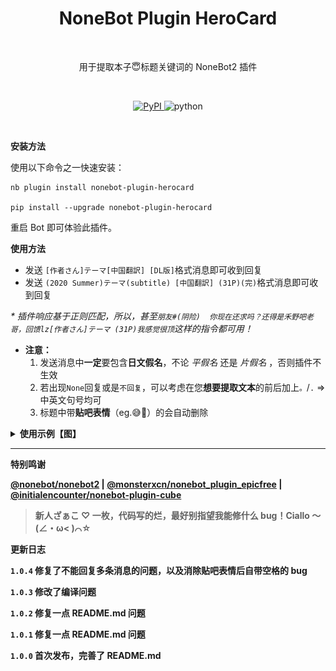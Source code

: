 <h1 align="center">NoneBot Plugin HeroCard</h1></br>

<p align="center"> 用于提取本子😇标题关键词的 NoneBot2 插件</p></br>

<p align="center">
  <a href="https://pypi.python.org/pypi/nonebot-plugin-herocard">
    <img alt="PyPI" src="https://img.shields.io/pypi/v/nonebot-plugin-herocard?color=%23da3f3d">
  </a>
  <img src="https://img.shields.io/badge/python-3.8+-blue?style=flat" alt="python">
  <br />
</p></br>

**安装方法**

使用以下命令之一快速安装：

```
nb plugin install nonebot-plugin-herocard

pip install --upgrade nonebot-plugin-herocard
```

重启 Bot 即可体验此插件。

**使用方法**

- 发送 `[作者さん]テーマ[中国翻訳] [DL版]`格式消息即可收到回复
- 发送 `(2020 Summer)テーマ(subtitle) [中国翻訳] (31P)(完)`格式消息即可收到回复

_\* 插件响应基于正则匹配，所以，甚至`朋友#(阴险)  你现在还求吗？还得是禾野吧老哥，回馈lz[作者さん]テーマ (31P)我感觉很顶`这样的指令都可用！_

- **注意：**
  1.  发送消息中**一定**要包含**日文假名**，不论 _平假名_ 还是 _片假名_ ，否则插件不生效
  2.  若出现`None`回复或是`不回复`，可以考虑在您**想要提取文本**的前后加上`。`/`.` =>中英文句号均可
  3.  标题中带**贴吧表情**（eg.😅🥵）的会自动删除

<details>
<summary><b>使用示例【图】<b></summary>
<img decoding="async" loading="lazy" src="https://github.com/Xie-Tiao/My-Imgurl/blob/main/nonebot_plugin_herocard_1.jpg"  width="216" height="710" >

</details>
  
---
 
  
**特别鸣谢**

[@nonebot/nonebot2](https://github.com/nonebot/nonebot2/) | [@monsterxcn/nonebot_plugin_epicfree](https://github.com/monsterxcn/nonebot_plugin_epicfree) | [@initialencounter/nonebot-plugin-cube](https://github.com/initialencounter/nonebot-plugin-cube/tree/main)

> 新人ざぁこ ♡ 一枚，代码写的烂，最好别指望我能修什么 bug！Ciallo ～(∠・ω< )⌒☆

**更新日志**

`1.0.4` 修复了不能回复多条消息的问题，以及消除贴吧表情后自带空格的 bug

`1.0.3` 修改了编译问题

`1.0.2` 修复一点 README.md 问题

`1.0.1` 修复一点 README.md 问题

`1.0.0` 首次发布，完善了 README.md
